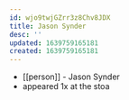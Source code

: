 ```yaml
---
id: wjo9twjGZrr3z8Chv8JDX
title: Jason Synder
desc: ''
updated: 1639759165181
created: 1639759165181
---
```



- [[person]] - Jason Synder
- appeared 1x at the stoa
